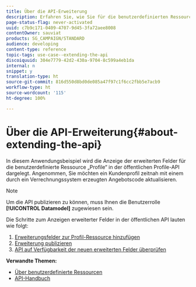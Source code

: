 ```yaml
---
title: Über die API-Erweiterung
description: Erfahren Sie, wie Sie für die benutzerdefinierten Ressourcenprofile in der öffentlichen Profil-API erweiterte Felder verfügbar machen.
page-status-flag: never-activated
uuid: c7b9c171-0409-4707-9d45-3fa72aee8008
contentOwner: sauviat
products: SG_CAMPAIGN/STANDARD
audience: developing
content-type: reference
topic-tags: use-case--extending-the-api
discoiquuid: 304e7779-42d2-430a-9704-8c599a4eb1da
internal: n
snippet: y
translation-type: ht
source-git-commit: 816d550d8bd0de085a47f97c1f6cc2fbb5e7acb9
workflow-type: ht
source-wordcount: '115'
ht-degree: 100%

---
```



# Über die API-Erweiterung{#about-extending-the-api}

In diesem Anwendungsbeispiel wird die Anzeige der erweiterten Felder für die benutzerdefinierte Ressource „Profile“ in der öffentlichen Profile-API dargelegt. Angenommen, Sie möchten ein Kundenprofil zeitnah mit einem durch ein Verrechnungssystem erzeugten Angebotscode aktualisieren.

>[!NOTE]
>
>Um die API publizieren zu können, muss Ihnen die Benutzerrolle **[!UICONTROL Datamodel]** zugewiesen sein.

Die Schritte zum Anzeigen erweiterter Felder in der öffentlichen API lauten wie folgt:

1. [Erweiterungsfelder zur Profil-Ressource hinzufügen](../../developing/using/step-1--add-extension-fields-to-the-profile-resource.md)
1. [Erweiterung publizieren](../../developing/using/step-2--publish-the-extension.md)
1. [API auf Verfügbarkeit der neuen erweiterten Felder überprüfen](../../developing/using/step-3--verify-the-extension.md)

**Verwandte Themen:**

* [Über benutzerdefinierte Ressourcen](../../developing/using/data-model-concepts.md)
* [API-Handbuch](../../api/using/get-started-apis.md)

